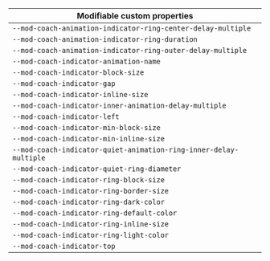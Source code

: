 | Modifiable custom properties                                      |
| ----------------------------------------------------------------- |
| `--mod-coach-animation-indicator-ring-center-delay-multiple`      |
| `--mod-coach-animation-indicator-ring-duration`                   |
| `--mod-coach-animation-indicator-ring-outer-delay-multiple`       |
| `--mod-coach-indicator-animation-name`                            |
| `--mod-coach-indicator-block-size`                                |
| `--mod-coach-indicator-gap`                                       |
| `--mod-coach-indicator-inline-size`                               |
| `--mod-coach-indicator-inner-animation-delay-multiple`            |
| `--mod-coach-indicator-left`                                      |
| `--mod-coach-indicator-min-block-size`                            |
| `--mod-coach-indicator-min-inline-size`                           |
| `--mod-coach-indicator-quiet-animation-ring-inner-delay-multiple` |
| `--mod-coach-indicator-quiet-ring-diameter`                       |
| `--mod-coach-indicator-ring-block-size`                           |
| `--mod-coach-indicator-ring-border-size`                          |
| `--mod-coach-indicator-ring-dark-color`                           |
| `--mod-coach-indicator-ring-default-color`                        |
| `--mod-coach-indicator-ring-inline-size`                          |
| `--mod-coach-indicator-ring-light-color`                          |
| `--mod-coach-indicator-top`                                       |
